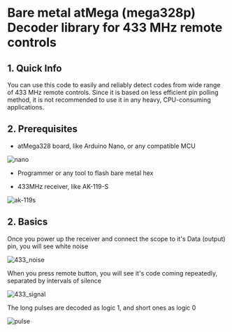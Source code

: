 # Bare metal atMega (mega328p) Decoder library for 433 MHz remote controls

## 1. Quick Info
You can use this code to easily and reliably detect codes from wide range of 433 MHz remote controls. Since it is based on less efficient pin polling method, it is not recommended to use it in any heavy, CPU-consuming applications.

## 2. Prerequisites
- atMega328 board, like Arduino Nano, or any compatible MCU

![nano](https://user-images.githubusercontent.com/20777524/140094097-fd21740f-1920-46d2-8fdd-c5898f722bde.png)

- Programmer or any tool to flash bare metal hex

- 433MHz receiver, like AK-119-S

![ak-119s](https://user-images.githubusercontent.com/20777524/140094125-4ce89b00-3805-4a0a-97c3-94aa566cecc5.png)

## 2. Basics

Once you power up the receiver and connect the scope to it's Data (output) pin, you will see white noise

![433_noise](https://user-images.githubusercontent.com/20777524/140086493-292a3095-8a95-4b6d-b200-46aecfd1ba95.png)

When you press remote button, you will see it's code coming repeatedly, separated by intervals of silence

![433_signal](https://user-images.githubusercontent.com/20777524/140086534-f8c9de1e-e3a5-493f-b748-468dc37c005d.png)

The long pulses are decoded as logic 1, and short ones as logic 0

![pulse](https://user-images.githubusercontent.com/20777524/140095350-3ffacf98-873a-47de-a5f8-d71694c2d795.png)

